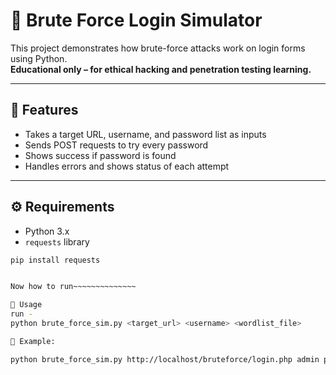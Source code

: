 # 🔐 Brute Force Login Simulator

This project demonstrates how brute-force attacks work on login forms using Python.  
**Educational only – for ethical hacking and penetration testing learning.**

---

## 📌 Features

- Takes a target URL, username, and password list as inputs
- Sends POST requests to try every password
- Shows success if password is found
- Handles errors and shows status of each attempt

---

## ⚙️ Requirements

- Python 3.x
- `requests` library

```bash
pip install requests


Now how to run~~~~~~~~~~~~~~

🚀 Usage
run -
python brute_force_sim.py <target_url> <username> <wordlist_file>

🔹 Example:

python brute_force_sim.py http://localhost/bruteforce/login.php admin passwords.txt   (📝 Form field names default to username and password.)
